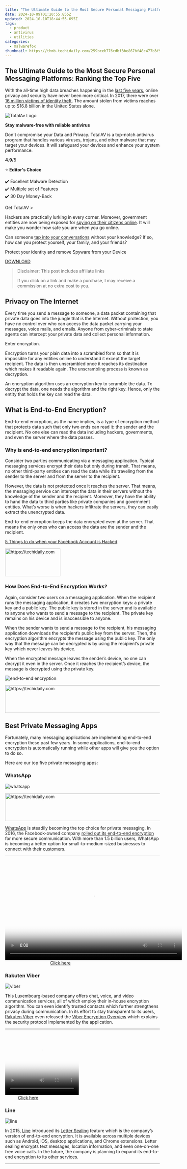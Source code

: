 ```yaml
---
title: "The Ultimate Guide to the Most Secure Personal Messaging Platforms: Ranking the Top Five"
date: 2024-10-09T01:20:55.855Z
updated: 2024-10-10T18:44:55.695Z
tags:
  - product
  - antivirus
  - utilities
categories:
  - malwarefox
thumbnail: https://thmb.techidaily.com/259bceb776cdbf3be867bf48c477b3f9885a0b2e906117f4f6cafe9378e4fe6f.jpg
---
```


## The Ultimate Guide to the Most Secure Personal Messaging Platforms: Ranking the Top Five

With the all-time high data breaches happening in the [last five years](https://www.techrepublic.com/article/the-year-2018-was-the-second-most-active-year-on-record-for-data-breaches-report-says/), online privacy and security have never been more critical. In 2017, there were over [16 million victims of identity theft](https://www.iii.org/fact-statistic/facts-statistics-identity-theft-and-cybercrime). The amount stolen from victims reaches up to $16.8 billion in the United States alone.

![TotalAv Logo](https://www.malwarefox.com/wp-content/uploads/2024/02/totalav-svg.webp "totalav-svg")

**Stay malware-free with reliable antivirus**

Don't compromise your Data and Privacy. TotalAV is a top-notch antivirus program that handles various viruses, trojans, and other malware that may target your devices. It will safeguard your devices and enhance your system performance.

**4.9**/5

⭐ **Editor's Choice**

✔️ Excellent Malware Detection  
✔️ Multiple set of Features  
✔️ 30 Day Money-Back

[](https://tools.techidaily.com/malwarefox/products/) Get TotalAV > 

Hackers are practically lurking in every corner. Moreover, government entities are now being exposed for [spying on their citizens online](https://www.amnestyusa.org/unfollowme-5-reasons-we-should-all-be-concerned-about-government-surveillance/). It will make you wonder how safe you are when you go online.

Can someone [tap into your conversations](https://tools.techidaily.com/malwarefox/products/) without your knowledge? If so, how can you protect yourself, your family, and your friends?

Protect your identity and remove Spyware from your Device

[DOWNLOAD](https://tools.techidaily.com/malwarefox/products/) 

>  Disclaimer: This post includes affiliate links
>
>  If you click on a link and make a purchase, I may receive a commission at no extra cost to you.
>

## Privacy on The Internet

Every time you send a message to someone, a data packet containing that private data goes into the jungle that is the Internet. Without protection, you have no control over who can access the data packet carrying your messages, voice mails, and emails. Anyone from cyber-criminals to state agents can intercept your private data and collect personal information.

Enter encryption.

Encryption turns your plain data into a scrambled form so that it is impossible for any entities online to understand it except the target recipient. The data is then unscrambled once it reaches its destination which makes it readable again. The unscrambling process is known as decryption.

An encryption algorithm uses an encryption key to scramble the data. To decrypt the data, one needs the algorithm and the right key. Hence, only the entity that holds the key can read the data.

## What is End-to-End Encryption?

End-to-end encryption, as the name implies, is a type of encryption method that protects data such that only two ends can read it: the sender and the recipient. No one else can read the data including hackers, governments, and even the server where the data passes.

### Why is end-to-end encryption important?

Consider two parties communicating via a messaging application. Typical messaging services encrypt their data but only during transit. That means, no other third-party entities can read the data while it’s traveling from the sender to the server and from the server to the recipient.

However, the data is not protected once it reaches the server. That means, the messaging service can intercept the data in their servers without the knowledge of the sender and the recipient. Moreover, they have the ability to hand the data to third parties like private companies and government entities. What’s worse is when hackers infiltrate the servers, they can easily extract the unencrypted data.

End-to-end encryption keeps the data encrypted even at the server. That means the only ones who can access the data are the sender and the recipient.

[5 Things to do when your Facebook Account is Hacked](https://tools.techidaily.com/malwarefox/products/)

<!-- affiliate ads begin -->
<a href="https://aligracehair.sjv.io/c/5597632/2135367/19272" target="_top" id="2135367">
  <img src="//a.impactradius-go.com/display-ad/19272-2135367" border="0" alt="https://techidaily.com" width="180" height="90"/>
</a>
<img height="0" width="0" src="https://aligracehair.sjv.io/i/5597632/2135367/19272" style="position:absolute;visibility:hidden;" border="0" />
<!-- affiliate ads end -->

### How Does End-to-End Encryption Works?

Again, consider two users on a messaging application. When the recipient runs the messaging application, it creates two encryption keys: a private key and a public key. The public key is stored in the server and is available to anyone who wants to send a message to the recipient. The private key remains on his device and is inaccessible to anyone.

When the sender wants to send a message to the recipient, his messaging application downloads the recipient’s public key from the server. Then, the encryption algorithm encrypts the message using the public key. The only way that the message can be decrypted is by using the recipient’s private key which never leaves his device.

When the encrypted message leaves the sender’s device, no one can decrypt it even in the server. Once it reaches the recipient’s device, the message is decrypted using the private key.

![end-to-end encryption](https://www.malwarefox.com/wp-content/uploads/2019/04/End-to-end-encryption.png)

<!-- affiliate ads begin -->
<a href="https://appsumo.8odi.net/c/5597632/2043603/7443" target="_top" id="2043603">
  <img src="//a.impactradius-go.com/display-ad/7443-2043603" border="0" alt="https://techidaily.com" width="728" height="90"/>
</a>
<img height="0" width="0" src="https://appsumo.8odi.net/i/5597632/2043603/7443" style="position:absolute;visibility:hidden;" border="0" />
<!-- affiliate ads end -->

## Best Private Messaging Apps

Fortunately, many messaging applications are implementing end-to-end encryption these past few years. In some applications, end-to-end encryption is automatically running while other apps will give you the option to do so.

Here are our top five private messaging apps:

### **WhatsApp**

![whatsapp](https://www.malwarefox.com/wp-content/uploads/2019/04/whatsapp.png)

<!-- affiliate ads begin -->
<a href="https://appsumo.8odi.net/c/5597632/2100541/7443" target="_top" id="2100541">
  <img src="//a.impactradius-go.com/display-ad/7443-2100541" border="0" alt="https://techidaily.com" width="728" height="90"/>
</a>
<img height="0" width="0" src="https://appsumo.8odi.net/i/5597632/2100541/7443" style="position:absolute;visibility:hidden;" border="0" />
<!-- affiliate ads end -->

[WhatsApp](https://www.whatsapp.com/) is steadily becoming the top choice for private messaging. In 2016, the Facebook-owned company [rolled out its end-to-end encryption](https://techcrunch.com/2016/04/05/whatsapp-completes-end-to-end-encryption-rollout/) for more secure communication. With more than 1.5 billion users, WhatsApp is becoming a better option for small-to-medium-sized businesses to connect with their customers.

---

<!-- affiliate ads begin -->
<span id="1160850">
					<video width="576" height="324" style="cursor:pointer"
           poster="//a.impactradius-go.com/display-clicktoplayimage/1160850.png"
           onclick="if(!this.playClicked){this.play();this.setAttribute('controls',true);this.playClicked=true;}">
	   <source src="//a.impactradius-go.com/display-ad/14559-1160850">
	   <img src="//a.impactradius-go.com/display-clicktoplayimage/1160850.png" style="border: none; height: 100%; width: 100%; object-fit: contain">
	</video>
	<div style="width:360px;text-align:center"><a href="javascript:window.open(decodeURIComponent('https%3A%2F%2Fpropmoneyinc.pxf.io%2Fc%2F5597632%2F1160850%2F14559'), '_blank');void(0);">Click here</a></div>
</span>
<img height="0" width="0" src="https://imp.pxf.io/i/5597632/1160850/14559" style="position:absolute;visibility:hidden;" border="0" />
<!-- affiliate ads end -->

### **Rakuten Viber**

![viber](https://www.malwarefox.com/wp-content/uploads/2019/04/viber.png)

This Luxembourg-based company offers chat, voice, and video communication services, all of which employ their in-house encryption algorithm. You can even identify trusted contacts which further strengthens privacy during communication. In its effort to stay transparent to its users, [Rakuten Viber](https://www.viber.com/) even released the [Viber Encryption Overview](https://www.viber.com/app/uploads/Viber-Encryption-Overview.pdf) which explains the security protocol implemented by the application.

---

<!-- affiliate ads begin -->
<span id="1304647">
					<video width="240" height="200" style="cursor:pointer"
           poster="//a.impactradius-go.com/display-clicktoplayimage/1304647.png"
           onclick="if(!this.playClicked){this.play();this.setAttribute('controls',true);this.playClicked=true;}">
	   <source src="//a.impactradius-go.com/display-ad/15852-1304647">
	   <img src="//a.impactradius-go.com/display-clicktoplayimage/1304647.png" style="border: none; height: 100%; width: 100%; object-fit: contain">
	</video>
	<div style="width:150px;text-align:center"><a href="javascript:window.open(decodeURIComponent('https%3A%2F%2Fthefitville.pxf.io%2Fc%2F5597632%2F1304647%2F15852'), '_blank');void(0);">Click here</a></div>
</span>
<img height="0" width="0" src="https://imp.pxf.io/i/5597632/1304647/15852" style="position:absolute;visibility:hidden;" border="0" />
<!-- affiliate ads end -->

### **Line**

![line](https://www.malwarefox.com/wp-content/uploads/2019/04/line.png)

In 2015, [Line](https://line.me/en/) introduced its [Letter Sealing](https://www.digitaltrends.com/android/line-app-letter-sealing-encryption-news/#:cBy9GJMZ7-JenA) feature which is the company’s version of end-to-end encryption. It is available across multiple devices such as Android, iOS, desktop applications, and Chrome extensions. Letter sealing encrypts text messages, location information, and even one-on-one free voice calls. In the future, the company is planning to expand its end-to-end encryption to its other services.

---

<!-- affiliate ads begin -->
<span id="1484963">
					<video width="864" height="864" style="cursor:pointer"
           poster="//a.impactradius-go.com/display-clicktoplayimage/1484963.png"
           onclick="if(!this.playClicked){this.play();this.setAttribute('controls',true);this.playClicked=true;}">
	   <source src="//a.impactradius-go.com/display-ad/16446-1484963">
	   <img src="//a.impactradius-go.com/display-clicktoplayimage/1484963.png" style="border: none; height: 100%; width: 100%; object-fit: contain">
	</video>
	<div style="width:540px;text-align:center"><a href="javascript:window.open(decodeURIComponent('https%3A%2F%2Flaganoo.pxf.io%2Fc%2F5597632%2F1484963%2F16446'), '_blank');void(0);">Click here</a></div>
</span>
<img height="0" width="0" src="https://imp.pxf.io/i/5597632/1484963/16446" style="position:absolute;visibility:hidden;" border="0" />
<!-- affiliate ads end -->

### **Telegram**

![telegram](https://www.malwarefox.com/wp-content/uploads/2019/04/telegram.png)

[Telegram](https://telegram.org/) is one of the first messaging applications focusing on security and speed. Its end-to-end encryption algorithm is one of the most secure messaging platforms around. Moreover, its 200 million active users enjoy more secure communication through its [Secret Chats](https://telegram.org/faq#secret-chats). Messages sent through Secret Chats self-destruct in a set amount of time after the recipient has read them.

---

### **Signal**

![signal](https://www.malwarefox.com/wp-content/uploads/2019/04/signal.png)

[Signal](https://signal.org/) was born out of Whisper Systems’ encrypted voice calling and encrypted texting applications. The messaging application employs an open-source encryption engine. Leading cyber security features like Edward Snowden and Bruce Scheier use Signal for their strong security features. WhatsApp co-founder Brian Acton recently donated $50 million to support [Signal Foundation](https://signalfoundation.org/)’s mission “to develop open source privacy technology that protects free expression and enables secure global communication.”

---

## Final Thoughts

Beyond using private messaging applications that employ end-to-end encryption, protect yourself from malware attacks that aim to collect your private information. Install anti-malware software like MalwareFox to protect yourself from all types of malicious attacks.

### Leave a Comment [Cancel reply](https://tools.techidaily.com/malwarefox/products/)

Comment

Name Email 

Save my name, email, and website in this browser for the next time I comment.

Δ

<ins class="adsbygoogle"
     style="display:block"
     data-ad-format="autorelaxed"
     data-ad-client="ca-pub-7571918770474297"
     data-ad-slot="1223367746"></ins>

<ins class="adsbygoogle"
     style="display:block"
     data-ad-client="ca-pub-7571918770474297"
     data-ad-slot="8358498916"
     data-ad-format="auto"
     data-full-width-responsive="true"></ins>

<span class="atpl-alsoreadstyle">Also read:</span>
<div><ul>
<li><a href="https://facebook-record-videos.techidaily.com/new-understanding-user-psychology-in-youtube-shorts-template-design/"><u>[New] Understanding User Psychology in YouTube Shorts Template Design</u></a></li>
<li><a href="https://video-capture.techidaily.com/updated-2024-approved-professional-macbook-webcam-capture-techniques-guide/"><u>[Updated] 2024 Approved Professional MacBook Webcam Capture Techniques Guide</u></a></li>
<li><a href="https://win-community.techidaily.com/1-easy-and-fast-online-flv-to-mp4-video-format-converter-download-the-free-tool-now/"><u>1. Easy & Fast Online FLV to MP4 Video Format Converter - Download the Free Tool Now!</u></a></li>
<li><a href="https://win11-tips.techidaily.com/breaching-windows-login-restrictions-a-quick-guide/"><u>Breaching Windows Login Restrictions: A Quick Guide</u></a></li>
<li><a href="https://win-community.techidaily.com/exploring-cyber-threats-can-casual-internet-surfing-lead-to-malware-infection-from-deceptive-sites/"><u>Exploring Cyber Threats: Can Casual Internet Surfing Lead to Malware Infection From Deceptive Sites?</u></a></li>
<li><a href="https://win-answers.techidaily.com/guide-to-resolving-itunes-detected-audio-configuration-errors/"><u>Guide to Resolving iTunes' Detected Audio Configuration Errors</u></a></li>
<li><a href="https://win-community.techidaily.com/simple-techniques-for-quick-mp4-video-downsizing/"><u>Simple Techniques for Quick MP4 Video Downsizing</u></a></li>
<li><a href="https://win-community.techidaily.com/step-by-step-guide-connecting-your-android-device-with-philips-smart-tv/"><u>Step-by-Step Guide: Connecting Your Android Device with Philips Smart TV</u></a></li>
<li><a href="https://tech-recovery.techidaily.com/step-by-step-process-for-adding-music-to-your-instagram-posts/"><u>Step-by-Step Process for Adding Music to Your Instagram Posts</u></a></li>
</ul></div>

